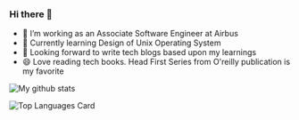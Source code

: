 ### Hi there 👋


- 🔭 I’m working as an Associate Software Engineer at Airbus 
- 🌱 Currently learning Design of Unix Operating System 
- 👯 Looking forward to write tech blogs based upon my learnings
- 😄 Love reading tech books. Head First Series from O'reilly publication is my favorite

![My github stats](https://github-readme-stats.vercel.app/api?username=ChaitraliPalasdeokar&show_icons=true&show_icons=true&count_private=true)

![Top Languages Card](https://github-readme-stats.vercel.app/api/top-langs/?username=shinokada&layout=compact)



